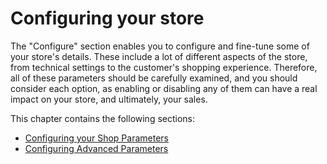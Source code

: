 # Configuring your store

The "Configure" section enables you to configure and fine-tune some of your store's details. These include a lot of different aspects of the store, from technical settings to the customer's shopping experience. Therefore, all of these parameters should be carefully examined, and you should consider each option, as enabling or disabling any of them can have a real impact on your store, and ultimately, your sales.

This chapter contains the following sections:

* [Configuring your Shop Parameters](shop-parameters/)
* [Configuring Advanced Parameters](advanced-parameters/)
